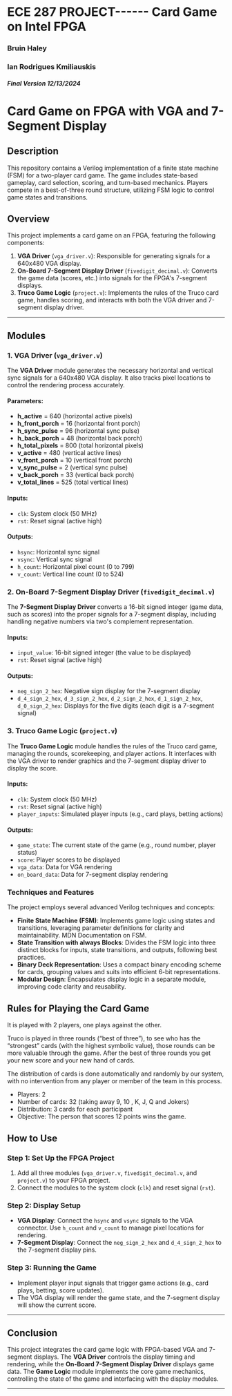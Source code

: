 # ECE 287 PROJECT------ Card Game on Intel FPGA
 ### Bruin Haley
 ### Ian Rodrigues Kmiliauskis

 ##### Final Version 12/13/2024

# Card Game on FPGA with VGA and 7-Segment Display

## Description
This repository contains a Verilog implementation of a finite state machine (FSM) for a two-player card game. The game includes state-based gameplay, card selection, scoring, and turn-based mechanics. Players compete in a best-of-three round structure, utilizing FSM logic to control game states and transitions.

## Overview

This project implements a card game on an FPGA, featuring the following components:

1. **VGA Driver** (`vga_driver.v`): Responsible for generating signals for a 640x480 VGA display.
2. **On-Board 7-Segment Display Driver** (`fivedigit_decimal.v`): Converts the game data (scores, etc.) into signals for the FPGA's 7-segment displays.
3. **Truco Game Logic** (`project.v`): Implements the rules of the Truco card game, handles scoring, and interacts with both the VGA driver and 7-segment display driver.

---

## Modules

### 1. VGA Driver (`vga_driver.v`)

The **VGA Driver** module generates the necessary horizontal and vertical sync signals for a 640x480 VGA display. It also tracks pixel locations to control the rendering process accurately.

#### Parameters:
- **h_active** = 640 (horizontal active pixels)
- **h_front_porch** = 16 (horizontal front porch)
- **h_sync_pulse** = 96 (horizontal sync pulse)
- **h_back_porch** = 48 (horizontal back porch)
- **h_total_pixels** = 800 (total horizontal pixels)
- **v_active** = 480 (vertical active lines)
- **v_front_porch** = 10 (vertical front porch)
- **v_sync_pulse** = 2 (vertical sync pulse)
- **v_back_porch** = 33 (vertical back porch)
- **v_total_lines** = 525 (total vertical lines)

#### Inputs:
- `clk`: System clock (50 MHz)
- `rst`: Reset signal (active high)

#### Outputs:
- `hsync`: Horizontal sync signal
- `vsync`: Vertical sync signal
- `h_count`: Horizontal pixel count (0 to 799)
- `v_count`: Vertical line count (0 to 524)

### 2. On-Board 7-Segment Display Driver (`fivedigit_decimal.v`)
The **7-Segment Display Driver** converts a 16-bit signed integer (game data, such as scores) into the proper signals for a 7-segment display, including handling negative numbers via two's complement representation.

#### Inputs:
- `input_value`: 16-bit signed integer (the value to be displayed)
- `rst`: Reset signal (active high)

#### Outputs:
- `neg_sign_2_hex`: Negative sign display for the 7-segment display
- `d_4_sign_2_hex`, `d_3_sign_2_hex`, `d_2_sign_2_hex`, `d_1_sign_2_hex`, `d_0_sign_2_hex`: Displays for the five digits (each digit is a 7-segment signal)

### 3. Truco Game Logic (`project.v`)
The **Truco Game Logic** module handles the rules of the Truco card game, managing the rounds, scorekeeping, and player actions. It interfaces with the VGA driver to render graphics and the 7-segment display driver to display the score.

#### Inputs:
- `clk`: System clock (50 MHz)
- `rst`: Reset signal (active high)
- `player_inputs`: Simulated player inputs (e.g., card plays, betting actions)

#### Outputs:
- `game_state`: The current state of the game (e.g., round number, player status)
- `score`: Player scores to be displayed
- `vga_data`: Data for VGA rendering
- `on_board_data`: Data for 7-segment display rendering

### Techniques and Features
The project employs several advanced Verilog techniques and concepts:

- **Finite State Machine (FSM)**: Implements game logic using states and transitions, leveraging parameter definitions for clarity and maintainability. MDN Documentation on FSM.
- **State Transition with always Blocks**: Divides the FSM logic into three distinct blocks for inputs, state transitions, and outputs, following best practices.
- **Binary Deck Representation**: Uses a compact binary encoding scheme for cards, grouping values and suits into efficient 6-bit representations.
- **Modular Design**: Encapsulates display logic in a separate module, improving code clarity and reusability.

## Rules for Playing the Card Game

It is played with 2 players, one plays against the other.

Truco is played in three rounds (“best of three”), to see who has the “strongest” cards (with the highest symbolic value), those rounds can be more valuable through the game. After the best of three rounds you get your new score and your new hand of cards.

The distribution of cards is done automatically and randomly by our system, with no intervention from any player or member of the team in this process.
- Players: 2
- Number of cards: 32 (taking away 9, 10 , K, J, Q and Jokers)
- Distribution: 3 cards for each participant
- Objective: The person that scores 12 points wins the game.

## How to Use

### Step 1: Set Up the FPGA Project
1. Add all three modules (`vga_driver.v`, `fivedigit_decimal.v`, and `project.v`) to your FPGA project.
2. Connect the modules to the system clock (`clk`) and reset signal (`rst`).

### Step 2: Display Setup
- **VGA Display**: Connect the `hsync` and `vsync` signals to the VGA connector. Use `h_count` and `v_count` to manage pixel locations for rendering.
- **7-Segment Display**: Connect the `neg_sign_2_hex` and `d_4_sign_2_hex` to the 7-segment display pins.

### Step 3: Running the Game
- Implement player input signals that trigger game actions (e.g., card plays, betting, score updates).
- The VGA display will render the game state, and the 7-segment display will show the current score.

---

## Conclusion

This project integrates the card game logic with FPGA-based VGA and 7-segment displays. The **VGA Driver** controls the display timing and rendering, while the **On-Board 7-Segment Display Driver** displays game data. The **Game Logic** module implements the core game mechanics, controlling the state of the game and interfacing with the display modules.

---
